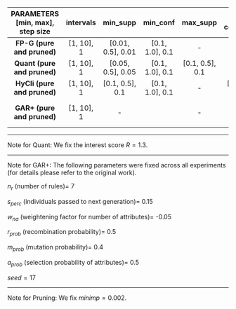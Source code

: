 | PARAMETERS [min, max], step size |  intervals |      min_supp     |     min_conf    |     max_supp    |   h-confidence  |    n_gens    |    p_size    |       w_s       |       w_c       |       w_a       |       w_r       |
|:--------------------------------:|:----------:|:-----------------:|:---------------:|:---------------:|:---------------:|:------------:|:------------:|:---------------:|:---------------:|:---------------:|:---------------:|
|    **FP-G (pure and pruned)**    | [1, 10], 1 | [0.01, 0.5], 0.01 | [0.1, 1.0], 0.1 |        -        |        -        |       -      |       -      |        -        |        -        |        -        |        -        |
|    **Quant (pure and pruned)**   | [1, 10], 1 | [0.05, 0.5], 0.05 | [0.1, 1.0], 0.1 | [0.1, 0.5], 0.1 |        -        |       -      |       -      |        -        |        -        |        -        |        -        |
|    **HyCli (pure and pruned)**   | [1, 10], 1 |  [0.1, 0.5], 0.1  | [0.1, 1.0], 0.1 |        -        | [0.1, 1.0], 0.1 |       -      |       -      |        -        |        -        |        -        |        -        |
|    **GAR+ (pure and pruned)**    | [1, 10], 1 |         -         |                 |        -        |        -        | [30, 70], 10 | [30, 70], 10 | [0.3, 0.7], 0.1 | [0.5, 1.0], 0.1 | [0.2, 0.5], 0.1 | [0.2, 0.5], 0.1 |

-----
Note for Quant: We fix the interest score $R = 1.3$.

-----
Note for GAR+: The following parameters were fixed across all experiments (for details please refer to the original work).

$n_r$ (number of rules)= 7

$s_{perc}$ (individuals passed to next generation)= 0.15

$w_{na}$ (weightening factor for number of attributes)= -0.05

$r_{prob}$ (recombination probability)= 0.5

$m_{prob}$ (mutation probability)= 0.4

$a_{prob}$ (selection probability of attributes)= 0.5

$seed = 17$

-----
Note for Pruning: We fix $minimp = 0.002$.